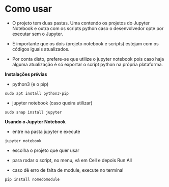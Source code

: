 # Como usar

- O projeto tem duas pastas. Uma contendo os projetos do Jupyter Notebook e outra com os scripts python caso o desenvolvedor opte por executar sem o Jupyter.

- É importante que os dois (projeto notebook e scripts) estejam com os códigos iguais atualizados.

- Por conta disto, prefere-se que utilize o jupyter notebook pois caso haja alguma atualização é só exportar o script python na própria plataforma.

**Instalações prévias**

- python3 (e o pip)
```
sudo apt install python3-pip
```

- jupyter notebook (caso queira utilizar)
```
sudo snap install jupyter
```

**Usando o Jupyter Notebook**
- entre na pasta jupyter e execute
```
jupyter notebook
```

- escolha o projeto que quer usar

- para rodar o script, no menu, vá em Cell e depois Run All

- caso dê erro de falta de module, execute no terminal

```
pip install nomedomodule
```

